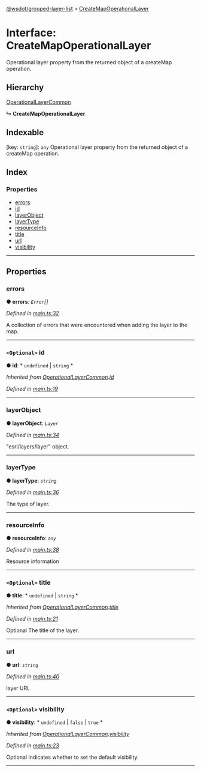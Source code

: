 [@wsdot/grouped-layer-list](../README.md) > [CreateMapOperationalLayer](../interfaces/createmapoperationallayer.md)

# Interface: CreateMapOperationalLayer

Operational layer property from the returned object of a createMap operation.

## Hierarchy

 [OperationalLayerCommon](operationallayercommon.md)

**↳ CreateMapOperationalLayer**

## Indexable

\[key: `string`\]:&nbsp;`any`
Operational layer property from the returned object of a createMap operation.

## Index

### Properties

* [errors](createmapoperationallayer.md#errors)
* [id](createmapoperationallayer.md#id)
* [layerObject](createmapoperationallayer.md#layerobject)
* [layerType](createmapoperationallayer.md#layertype)
* [resourceInfo](createmapoperationallayer.md#resourceinfo)
* [title](createmapoperationallayer.md#title)
* [url](createmapoperationallayer.md#url)
* [visibility](createmapoperationallayer.md#visibility)

---

## Properties

<a id="errors"></a>

###  errors

**● errors**: *`Error`[]*

*Defined in [main.ts:32](https://github.com/WSDOT-GIS/grouped-layer-list/blob/7ac8b6c/packages/grouped-layer-list/src/main.ts#L32)*

A collection of errors that were encountered when adding the layer to the map.

___
<a id="id"></a>

### `<Optional>` id

**● id**: * `undefined` &#124; `string`
*

*Inherited from [OperationalLayerCommon](operationallayercommon.md).[id](operationallayercommon.md#id)*

*Defined in [main.ts:19](https://github.com/WSDOT-GIS/grouped-layer-list/blob/7ac8b6c/packages/grouped-layer-list/src/main.ts#L19)*

___
<a id="layerobject"></a>

###  layerObject

**● layerObject**: *`Layer`*

*Defined in [main.ts:34](https://github.com/WSDOT-GIS/grouped-layer-list/blob/7ac8b6c/packages/grouped-layer-list/src/main.ts#L34)*

"esri/layers/layer" object.

___
<a id="layertype"></a>

###  layerType

**● layerType**: *`string`*

*Defined in [main.ts:36](https://github.com/WSDOT-GIS/grouped-layer-list/blob/7ac8b6c/packages/grouped-layer-list/src/main.ts#L36)*

The type of layer.

___
<a id="resourceinfo"></a>

###  resourceInfo

**● resourceInfo**: *`any`*

*Defined in [main.ts:38](https://github.com/WSDOT-GIS/grouped-layer-list/blob/7ac8b6c/packages/grouped-layer-list/src/main.ts#L38)*

Resource information

___
<a id="title"></a>

### `<Optional>` title

**● title**: * `undefined` &#124; `string`
*

*Inherited from [OperationalLayerCommon](operationallayercommon.md).[title](operationallayercommon.md#title)*

*Defined in [main.ts:21](https://github.com/WSDOT-GIS/grouped-layer-list/blob/7ac8b6c/packages/grouped-layer-list/src/main.ts#L21)*

Optional The title of the layer.

___
<a id="url"></a>

###  url

**● url**: *`string`*

*Defined in [main.ts:40](https://github.com/WSDOT-GIS/grouped-layer-list/blob/7ac8b6c/packages/grouped-layer-list/src/main.ts#L40)*

layer URL

___
<a id="visibility"></a>

### `<Optional>` visibility

**● visibility**: * `undefined` &#124; `false` &#124; `true`
*

*Inherited from [OperationalLayerCommon](operationallayercommon.md).[visibility](operationallayercommon.md#visibility)*

*Defined in [main.ts:23](https://github.com/WSDOT-GIS/grouped-layer-list/blob/7ac8b6c/packages/grouped-layer-list/src/main.ts#L23)*

Optional Indicates whether to set the default visibility.

___

